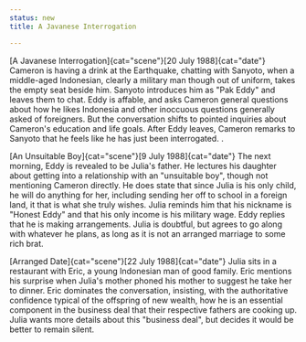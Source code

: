 ```yaml
---
status: new
title: A Javanese Interrogation

---
```

[A Javanese Interrogation]{cat="scene"}[20 July 1988]{cat="date"}  Cameron is having a drink at the
Earthquake, chatting with Sanyoto, when a middle-aged Indonesian, clearly a military man though out of uniform, takes the empty seat beside him. Sanyoto introduces him as "Pak Eddy"
and leaves them to chat. Eddy is affable, and asks Cameron
general questions about how he likes Indonesia and other inoccuous questions generally asked of foreigners. But the conversation shifts to pointed inquiries about Cameron's
education and life goals. After Eddy leaves, Cameron remarks to Sanyoto
that he feels like he has just been interrogated. .

[An Unsuitable Boy]{cat="scene"}[9 July 1988]{cat="date"}  The next morning, Eddy is revealed to be Julia's father. He lectures his daughter about getting into a relationship with an "unsuitable boy", though not mentioning Cameron directly. He does state that since Julia is his only child, he will do anything for her, including sending her off to school in a foreign land, it that is what she truly wishes. Julia reminds him that
his nickname is "Honest Eddy" and that his only income is his military
wage. Eddy replies that he is making arrangements. Julia is doubtful,
but agrees to go along with whatever he plans, as long as it is not an
arranged marriage to some rich brat.

[Arranged Date]{cat="scene"}[22 July 1988]{cat="date"}  Julia sits in a restaurant
with Eric, a young Indonesian man of good family. Eric mentions his
surprise when Julia's mother phoned his mother to suggest he take her to
dinner. Eric dominates the conversation, insisting, with the
authoritative confidence typical of the offspring of new wealth, how he
is an essential component in the business deal that their respective
fathers are cooking up. Julia wants more details about this "business
deal", but decides it would be better to remain silent.


